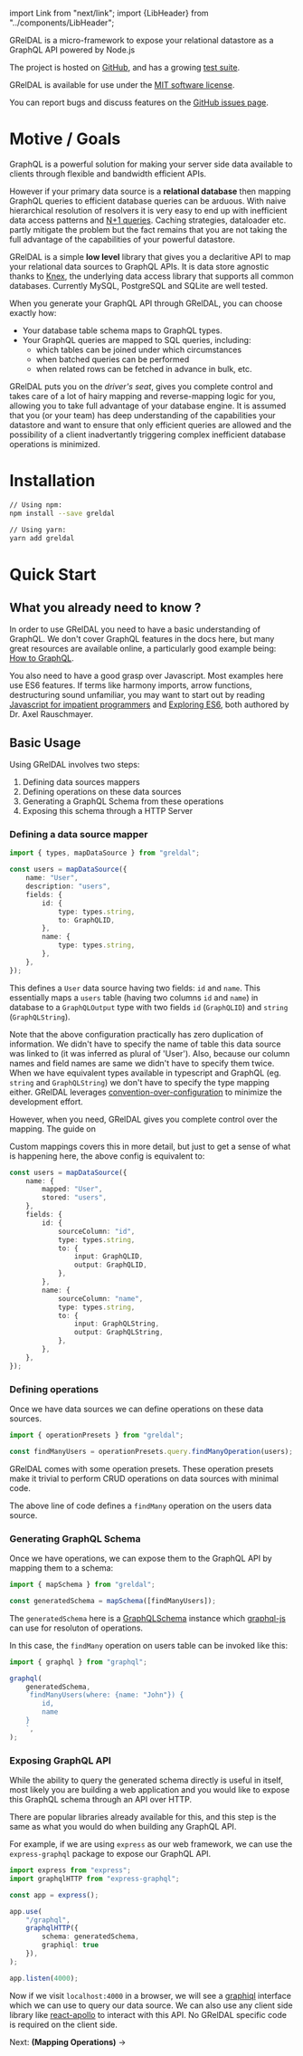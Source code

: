 import Link from "next/link";
import {LibHeader} from "../components/LibHeader";

<LibHeader />

<div style={{fontSize: "1.5rem", lineHeight: "2.5rem", margin: "2rem 0", fontWeight: 100, color: "slategray"}}>
  GRelDAL is a micro-framework to expose your relational datastore as a GraphQL API powered by Node.js
</div>

The project is hosted on [GitHub](https://github.com/gql-dal/greldal), and has a growing [test suite](https://travis-ci.org/lorefnon/greldal).

GRelDAL is available for use under the [MIT software license](https://github.com/gql-dal/greldal/blob/master/LICENSE).

You can report bugs and discuss features on the [GitHub issues page](https://github.com/gql-dal/greldal/issues).

# Motive / Goals

GraphQL is a powerful solution for making your server side data available to clients through flexible and bandwidth efficient APIs.

However if your primary data source is a **relational database** then mapping GraphQL queries to efficient database queries can be arduous. With naive hierarchical resolution of resolvers it is very easy to end up with inefficient data access patterns and [N+1 queries](https://stackoverflow.com/questions/97197/what-is-the-n1-select-query-issue). Caching strategies, dataloader etc. partly mitigate the problem but the fact remains that you are not taking the full advantage of the capabilities of your powerful datastore.

GRelDAL is a simple **low level** library that gives you a declaritive API to map your relational data sources to GraphQL APIs. It is data store agnostic thanks to [Knex](https://knexjs.org), the underlying data access library that supports all common databases. Currently MySQL, PostgreSQL and SQLite are well tested.

When you generate your GraphQL API through GRelDAL, you can choose exactly how:

- Your database table schema maps to GraphQL types.
- Your GraphQL queries are mapped to SQL queries, including:
  - which tables can be joined under which circumstances
  - when batched queries can be performed
  - when related rows can be fetched in advance in bulk, etc.

GRelDAL puts you on the _driver's seat_, gives you complete control and takes care of a lot of hairy mapping and reverse-mapping logic for you, allowing you to take full advantage of your database engine. It is assumed that you (or your team) has deep understanding of the capabilities your datastore and want to ensure that only efficient queries are allowed and the possibility of a client inadvertantly triggering complex inefficient database operations is minimized.

# Installation

```sh
// Using npm:
npm install --save greldal

// Using yarn:
yarn add greldal
```

# Quick Start

## What you already need to know ?

In order to use GRelDAL you need to have a basic understanding of GraphQL. We don't cover GraphQL features in the docs here, but many great resources are available online, a particularly good example being: [How to GraphQL](https://www.howtographql.com/).

You also need to have a good grasp over Javascript. Most examples here use ES6 features. If terms like harmony imports, arrow functions, destructuring sound unfamiliar, you may want to start out by reading [Javascript for impatient programmers](http://exploringjs.com/impatient-js/) and [Exploring ES6](http://exploringjs.com/es6/), both authored by Dr. Axel Rauschmayer.

## Basic Usage

Using GRelDAL involves two steps:

1. Defining data sources mappers
2. Defining operations on these data sources
3. Generating a GraphQL Schema from these operations
4. Exposing this schema through a HTTP Server

### Defining a data source mapper

```ts
import { types, mapDataSource } from "greldal";

const users = mapDataSource({
    name: "User",
    description: "users",
    fields: {
        id: {
            type: types.string,
            to: GraphQLID,
        },
        name: {
            type: types.string,
        },
    },
});
```

This defines a `User` data source having two fields: `id` and `name`. This essentially maps a `users` table (having two columns `id` and `name`) in database to a `GraphQLOutput` type with two fields `id` (`GraphQLID`) and `string` (`GraphQLString`).

Note that the above configuration practically has zero duplication of information. We didn't have to specify the name of table this data source was linked to (it was inferred as plural of 'User'). Also, because our column names and field names are same we didn't have to specify them twice. When we have equivalent types available in typescript and GraphQL (eg. `string` and `GraphQLString`) we don't have to specify the type mapping either. GRelDAL leverages [convention-over-configuration](https://en.wikipedia.org/wiki/Convention_over_configuration) to minimize the development effort.

However, when you need, GRelDAL gives you complete control over the mapping. The guide on
<Link href={`${ROOT_PATH}/mapping-customizations`}><a> Custom mappings </a></Link>
covers this in more detail, but just to get a sense of what is happening here, the above config is equivalent to:

```ts
const users = mapDataSource({
    name: {
        mapped: "User",
        stored: "users",
    },
    fields: {
        id: {
            sourceColumn: "id",
            type: types.string,
            to: {
                input: GraphQLID,
                output: GraphQLID,
            },
        },
        name: {
            sourceColumn: "name",
            type: types.string,
            to: {
                input: GraphQLString,
                output: GraphQLString,
            },
        },
    },
});
```

### Defining operations

Once we have data sources we can define operations on these data sources.

```ts
import { operationPresets } from "greldal";

const findManyUsers = operationPresets.query.findManyOperation(users);
```

GRelDAL comes with some operation presets. These operation presets make it trivial to perform CRUD operations on data sources with minimal code.

The above line of code defines a `findMany` operation on the users data source.

### Generating GraphQL Schema

Once we have operations, we can expose them to the GraphQL API by mapping them to a schema:

```ts
import { mapSchema } from "greldal";

const generatedSchema = mapSchema([findManyUsers]);
```

The `generatedSchema` here is a [GraphQLSchema](https://graphql.org/graphql-js/type/#graphqlschema) instance which [graphql-js](https://graphql.org/graphql-js) can use for resoluton of operations.

In this case, the `findMany` operation on users table can be invoked like this:

```ts
import { graphql } from "graphql";

graphql(
    generatedSchema,
    `findManyUsers(where: {name: "John"}) {
        id,
        name
    }
    `,
);
```

### Exposing GraphQL API

While the ability to query the generated schema directly is useful in itself, most likely you are building a web application and you would like to expose this GraphQL schema through an API over HTTP.

There are popular libraries already available for this, and this step is the same as what you would do when building any GraphQL API.

For example, if we are using `express` as our web framework, we can use the `express-graphql` package to expose our GraphQL API.

```ts
import express from "express";
import graphqlHTTP from "express-graphql";

const app = express();

app.use(
    "/graphql",
    graphqlHTTP({
        schema: generatedSchema,
        graphiql: true
    }),
);

app.listen(4000);
```

Now if we visit `localhost:4000` in a browser, we will see a [graphiql](https://github.com/graphql/graphiql) interface which we can use to query our data source. We can also use any client side library like [react-apollo](https://github.com/apollographql/react-apollo) to interact with this API. No GRelDAL specific code is required on the client side.

<Link href={`${ROOT_PATH}/mapping-operations`}><a>Next: <strong>(Mapping Operations)</strong> →</a></Link>
